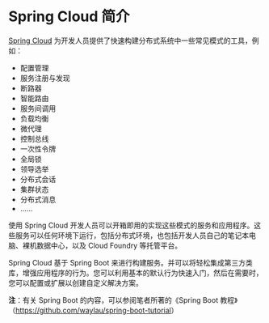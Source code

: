 # Spring Cloud 简介


[Spring Cloud](http://projects.spring.io/spring-cloud/) 为开发人员提供了快速构建分布式系统中一些常见模式的工具，例如：

* 配置管理
* 服务注册与发现
* 断路器
* 智能路由
* 服务间调用
* 负载均衡
* 微代理
* 控制总线
* 一次性令牌
* 全局锁
* 领导选举
* 分布式会话
* 集群状态
* 分布式消息
* ......

使用 Spring Cloud 开发人员可以开箱即用的实现这些模式的服务和应用程序。这些服务可以任何环境下运行，包括分布式环境，也包括开发人员自己的笔记本电脑、裸机数据中心，以及 Cloud Foundry 等托管平台。

Spring Cloud 基于 Spring Boot 来进行构建服务。并可以将轻松集成第三方类库，增强应用程序的行为。您可以利用基本的默认行为快速入门，然后在需要时，您可以配置或扩展以创建自定义解决方案。

**注**：有关 Spring Boot 的内容，可以参阅笔者所著的《Spring Boot 教程》（<https://github.com/waylau/spring-boot-tutorial>）